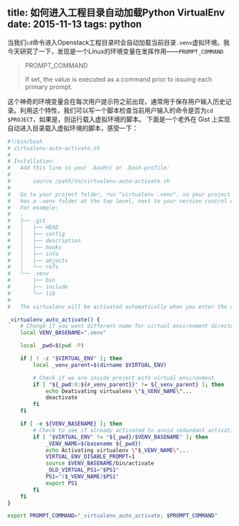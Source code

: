 title: 如何进入工程目录自动加载Python VirtualEnv
date: 2015-11-13
tags: python
---

当我们`cd`命令进入Openstack工程目录时会自动加载当前目录`.venv`虚拟环境。我今天研究了一下，发现是一个Linux的环境变量在发挥作用——`PROMPT_COMMAND`

>PROMPT_COMMAND
>
>If set, the value is executed as a command prior to issuing each primary prompt.

这个神奇的环境变量会在每次用户提示符之前出现，通常用于保存用户输入历史记录。利用这个特性，我们可以写一个脚本检查当前用户输入的命令是否为`cd $PROJECT`，如果是，则运行载入虚拟环境的脚本。
下面是一个老外在 Gist 上实现自动进入目录载入虚拟环境的脚本，感受一下：

```bash
#!/bin/bash
# virtualenv-auto-activate.sh
#
# Installation:
#   Add this line to your .bashrc or .bash-profile:
#
#       source /path/to/virtualenv-auto-activate.sh
#
#   Go to your project folder, run "virtualenv .venv", so your project folder
#   has a .venv folder at the top level, next to your version control directory.
#   For example:
#   .
#   ├── .git
#   │   ├── HEAD
#   │   ├── config
#   │   ├── description
#   │   ├── hooks
#   │   ├── info
#   │   ├── objects
#   │   └── refs
#   └── .venv
#       ├── bin
#       ├── include
#       └── lib
#
#   The virtualenv will be activated automatically when you enter the directory.

_virtualenv_auto_activate() {
    # Change if you want different name for virtual environment directory
    local VENV_BASENAME=".venv"

    local _pwd=$(pwd -P)

    if [ ! -z "$VIRTUAL_ENV" ]; then
        local _venv_parent=$(dirname $VIRTUAL_ENV)

        # Check if we are inside project with virtual environment
        if [ "${_pwd:0:${#_venv_parent}}" != ${_venv_parent} ]; then
            echo Deativating virtualenv \"$_VENV_NAME\"...
            deactivate
        fi
    fi

    if [ -e ${VENV_BASENAME} ]; then
        # Check to see if already activated to avoid redundant activating
        if [ "$VIRTUAL_ENV" != "${_pwd}/$VENV_BASENAME" ]; then
            _VENV_NAME=$(basename ${_pwd})
            echo Activating virtualenv \"$_VENV_NAME\"...
            VIRTUAL_ENV_DISABLE_PROMPT=1
            source $VENV_BASENAME/bin/activate
            _OLD_VIRTUAL_PS1="$PS1"
            PS1="($_VENV_NAME)$PS1"
            export PS1
        fi
    fi
}

export PROMPT_COMMAND="_virtualenv_auto_activate; $PROMPT_COMMAND"
```

